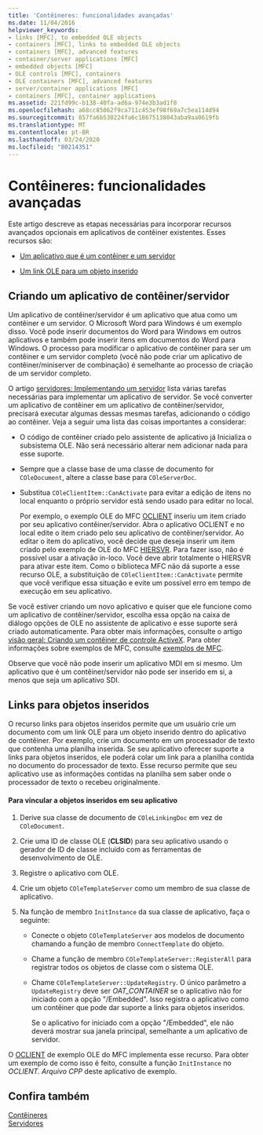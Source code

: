 ```yaml
---
title: 'Contêineres: funcionalidades avançadas'
ms.date: 11/04/2016
helpviewer_keywords:
- links [MFC], to embedded OLE objects
- containers [MFC], links to embedded OLE objects
- containers [MFC], advanced features
- container/server applications [MFC]
- embedded objects [MFC]
- OLE controls [MFC], containers
- OLE containers [MFC], advanced features
- server/container applications [MFC]
- containers [MFC], container applications
ms.assetid: 221fd99c-b138-40fa-ad6a-974e3b3ad1f8
ms.openlocfilehash: a68cc85062f9ca711c453ef98f69a7c5ea114d94
ms.sourcegitcommit: 857fa6b530224fa6c18675138043aba9aa0619fb
ms.translationtype: MT
ms.contentlocale: pt-BR
ms.lasthandoff: 03/24/2020
ms.locfileid: "80214351"
---
```

# <a name="containers-advanced-features"></a>Contêineres: funcionalidades avançadas

Este artigo descreve as etapas necessárias para incorporar recursos avançados opcionais em aplicativos de contêiner existentes. Esses recursos são:

- [Um aplicativo que é um contêiner e um servidor](#_core_creating_a_container_server_application)

- [Um link OLE para um objeto inserido](#_core_links_to_embedded_objects)

##  <a name="creating-a-containerserver-application"></a><a name="_core_creating_a_container_server_application"></a>Criando um aplicativo de contêiner/servidor

Um aplicativo de contêiner/servidor é um aplicativo que atua como um contêiner e um servidor. O Microsoft Word para Windows é um exemplo disso. Você pode inserir documentos do Word para Windows em outros aplicativos e também pode inserir itens em documentos do Word para Windows. O processo para modificar o aplicativo de contêiner para ser um contêiner e um servidor completo (você não pode criar um aplicativo de contêiner/miniserver de combinação) é semelhante ao processo de criação de um servidor completo.

O artigo [servidores: Implementando um servidor](../mfc/servers-implementing-a-server.md) lista várias tarefas necessárias para implementar um aplicativo de servidor. Se você converter um aplicativo de contêiner em um aplicativo de contêiner/servidor, precisará executar algumas dessas mesmas tarefas, adicionando o código ao contêiner. Veja a seguir uma lista das coisas importantes a considerar:

- O código de contêiner criado pelo assistente de aplicativo já Inicializa o subsistema OLE. Não será necessário alterar nem adicionar nada para esse suporte.

- Sempre que a classe base de uma classe de documento for `COleDocument`, altere a classe base para `COleServerDoc`.

- Substitua `COleClientItem::CanActivate` para evitar a edição de itens no local enquanto o próprio servidor está sendo usado para editar no local.

   Por exemplo, o exemplo OLE do MFC [OCLIENT](../overview/visual-cpp-samples.md) inseriu um item criado por seu aplicativo contêiner/servidor. Abra o aplicativo OCLIENT e no local edite o item criado pelo seu aplicativo de contêiner/servidor. Ao editar o item do aplicativo, você decide que deseja inserir um item criado pelo exemplo de OLE do MFC [HIERSVR](../overview/visual-cpp-samples.md). Para fazer isso, não é possível usar a ativação in-loco. Você deve abrir totalmente o HIERSVR para ativar este item. Como o biblioteca MFC não dá suporte a esse recurso OLE, a substituição de `COleClientItem::CanActivate` permite que você verifique essa situação e evite um possível erro em tempo de execução em seu aplicativo.

Se você estiver criando um novo aplicativo e quiser que ele funcione como um aplicativo de contêiner/servidor, escolha essa opção na caixa de diálogo opções de OLE no assistente de aplicativo e esse suporte será criado automaticamente. Para obter mais informações, consulte o artigo [visão geral: Criando um contêiner de controle ActiveX](../mfc/reference/creating-an-mfc-activex-control-container.md). Para obter informações sobre exemplos de MFC, consulte [exemplos de MFC](../overview/visual-cpp-samples.md#mfc-samples).

Observe que você não pode inserir um aplicativo MDI em si mesmo. Um aplicativo que é um contêiner/servidor não pode ser inserido em si, a menos que seja um aplicativo SDI.

##  <a name="links-to-embedded-objects"></a><a name="_core_links_to_embedded_objects"></a>Links para objetos inseridos

O recurso links para objetos inseridos permite que um usuário crie um documento com um link OLE para um objeto inserido dentro do aplicativo de contêiner. Por exemplo, crie um documento em um processador de texto que contenha uma planilha inserida. Se seu aplicativo oferecer suporte a links para objetos inseridos, ele poderá colar um link para a planilha contida no documento do processador de texto. Esse recurso permite que seu aplicativo use as informações contidas na planilha sem saber onde o processador de texto o recebeu originalmente.

#### <a name="to-link-to-embedded-objects-in-your-application"></a>Para vincular a objetos inseridos em seu aplicativo

1. Derive sua classe de documento de `COleLinkingDoc` em vez de `COleDocument`.

1. Crie uma ID de classe OLE (**CLSID**) para seu aplicativo usando o gerador de ID de classe incluído com as ferramentas de desenvolvimento de OLE.

1. Registre o aplicativo com OLE.

1. Crie um objeto `COleTemplateServer` como um membro de sua classe de aplicativo.

1. Na função de membro `InitInstance` da sua classe de aplicativo, faça o seguinte:

   - Conecte o objeto `COleTemplateServer` aos modelos de documento chamando a função de membro `ConnectTemplate` do objeto.

   - Chame a função de membro `COleTemplateServer::RegisterAll` para registrar todos os objetos de classe com o sistema OLE.

   - Chame `COleTemplateServer::UpdateRegistry`. O único parâmetro a `UpdateRegistry` deve ser *OAT_CONTAINER* se o aplicativo não for iniciado com a opção "/Embedded". Isso registra o aplicativo como um contêiner que pode dar suporte a links para objetos inseridos.

      Se o aplicativo for iniciado com a opção "/Embedded", ele não deverá mostrar sua janela principal, semelhante a um aplicativo de servidor.

O [OCLIENT](../overview/visual-cpp-samples.md) de exemplo OLE do MFC implementa esse recurso. Para obter um exemplo de como isso é feito, consulte a função `InitInstance` no *OCLIENT. Arquivo CPP* deste aplicativo de exemplo.

## <a name="see-also"></a>Confira também

[Contêineres](../mfc/containers.md)<br/>
[Servidores](../mfc/servers.md)
